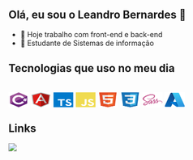 ## Olá, eu sou o Leandro Bernardes 👋

- 🔭 Hoje trabalho com front-end e back-end
- 🌱 Estudante de Sistemas de informação

<!--
<br />
<div>
  <a href="https://github.com/LeandroLBBernardes">
  <img 
    height="180em" 
    src="https://github-readme-stats.vercel.app/api?username=LeandroLBBernardes&show_icons=true&theme=dark&include_all_commits=true&count_private=true"/>
</div>
-->

## Tecnologias que uso no meu dia
<div style="display: inline_block"><br>
  <img align="center" alt="Leandro-Csharp" height="30" width="40" src="https://raw.githubusercontent.com/devicons/devicon/master/icons/csharp/csharp-original.svg" />
  <img align="center" alt="Leandro-Angular" height="30" width="40" src="https://raw.githubusercontent.com/devicons/devicon/master/icons/angularjs/angularjs-original.svg" />
  <img align="center" alt="Leandro-TS" height="30" width="40" src="https://raw.githubusercontent.com/devicons/devicon/master/icons/typescript/typescript-plain.svg" />
  <img align="center" alt="Leandro-JS" height="30" width="40" src="https://raw.githubusercontent.com/devicons/devicon/master/icons/javascript/javascript-plain.svg">
  <img align="center" alt="Leandro-HTML" height="30" width="40" src="https://raw.githubusercontent.com/devicons/devicon/master/icons/html5/html5-original.svg">
  <img align="center" alt="Leandro-CSS" height="30" width="40" src="https://raw.githubusercontent.com/devicons/devicon/master/icons/css3/css3-original.svg">
  <img align="center" alt="Leandro-SASS" height="30" width="40" src="https://raw.githubusercontent.com/devicons/devicon/master/icons/sass/sass-original.svg">
  <img align="center" alt="Leandro-AZURE" height="30" width="40" src="https://raw.githubusercontent.com/devicons/devicon/master/icons/azure/azure-original.svg">
</div>
 
## Links
<a href="https://www.linkedin.com/in/leandro-de-lima-barros-bernardes-17688721a" target="_blank"><img src="https://img.shields.io/badge/-LinkedIn-%230077B5?style=for-the-badge&logo=linkedin&logoColor=white" target="_blank"></a>
  
<!--
**LeandroLBBernardes/LeandroLBBernardes** is a ✨ _special_ ✨ repository because its `README.md` (this file) appears on your GitHub profile.

Here are some ideas to get you started:

- 🔭 I’m currently working on ...
- 🌱 I’m currently learning ...
- 👯 I’m looking to collaborate on ...
- 🤔 I’m looking for help with ...
- 💬 Ask me about ...
- 📫 How to reach me: ...
- 😄 Pronouns: ...
- ⚡ Fun fact: ...
-->
